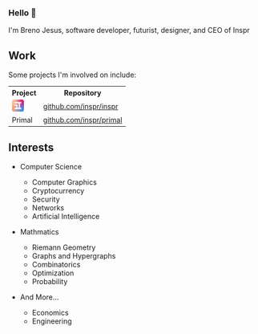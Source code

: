 ### Hello 👋
I'm Breno Jesus, software developer, futurist, designer, and CEO of Inspr

## Work
Some projects I'm involved on include:

<table>
  <tr>
    <th>Project</th>
    <th>Repository</th>
  </tr>
  <tr>
    <td>
    <a href="https://inspr.com">
        <img src="./inspr.png" width="24px"></td>
    </a>
    <td>
        <a href="https://github.com/inspr/inspr">github.com/inspr/inspr</a>
    </td>
  </tr>
  <tr>
    <td>Primal</td>
     <td>
        <a href="https://github.com/inspr/primal">github.com/inspr/primal</a>
    </td>
  </tr>
</table>

## Interests

- Computer Science
    - Computer Graphics
    - Cryptocurrency
    - Security
    - Networks
    - Artificial Intelligence

- Mathmatics
    - Riemann Geometry
    - Graphs and Hypergraphs
    - Combinatorics
    - Optimization
    - Probability
    
- And More...
    - Economics
    - Engineering 